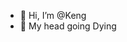 - 👋 Hi, I’m @Keng
- 🧠 My head going Dying


<!---
Keng/Keng is a ✨ special ✨ repository because its `README.md` (this file) appears on your GitHub profile.
You can click the Preview link to take a look at your changes.
--->
